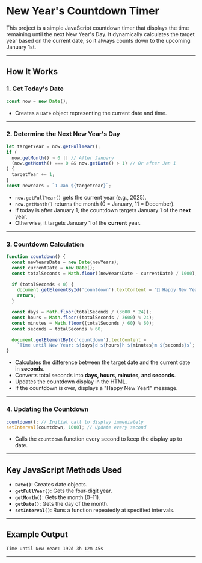 # New Year's Countdown Timer

This project is a simple JavaScript countdown timer that displays the time remaining until the next New Year's Day. It dynamically calculates the target year based on the current date, so it always counts down to the upcoming January 1st.

---

## How It Works

### 1. Get Today's Date

```javascript
const now = new Date();
```
- Creates a `Date` object representing the current date and time.

---

### 2. Determine the Next New Year's Day

```javascript
let targetYear = now.getFullYear();
if (
  now.getMonth() > 0 || // After January
  (now.getMonth() === 0 && now.getDate() > 1) // Or after Jan 1
) {
  targetYear += 1;
}
const newYears = `1 Jan ${targetYear}`;
```
- `now.getFullYear()` gets the current year (e.g., 2025).
- `now.getMonth()` returns the month (0 = January, 11 = December).
- If today is after January 1, the countdown targets January 1 of the **next** year.
- Otherwise, it targets January 1 of the **current** year.

---

### 3. Countdown Calculation

```javascript
function countdown() {
  const newYearsDate = new Date(newYears);
  const currentDate = new Date();
  const totalSeconds = Math.floor((newYearsDate - currentDate) / 1000);

  if (totalSeconds < 0) {
    document.getElementById('countdown').textContent = "🎉 Happy New Year! 🎉";
    return;
  }

  const days = Math.floor(totalSeconds / (3600 * 24));
  const hours = Math.floor((totalSeconds / 3600) % 24);
  const minutes = Math.floor((totalSeconds / 60) % 60);
  const seconds = totalSeconds % 60;

  document.getElementById('countdown').textContent =
    `Time until New Year: ${days}d ${hours}h ${minutes}m ${seconds}s`;
}
```
- Calculates the difference between the target date and the current date in **seconds**.
- Converts total seconds into **days, hours, minutes, and seconds**.
- Updates the countdown display in the HTML.
- If the countdown is over, displays a "Happy New Year!" message.

---

### 4. Updating the Countdown

```javascript
countdown(); // Initial call to display immediately
setInterval(countdown, 1000); // Update every second
```
- Calls the `countdown` function every second to keep the display up to date.

---

## Key JavaScript Methods Used

- **`Date()`**: Creates date objects.
- **`getFullYear()`**: Gets the four-digit year.
- **`getMonth()`**: Gets the month (0–11).
- **`getDate()`**: Gets the day of the month.
- **`setInterval()`**: Runs a function repeatedly at specified intervals.

---

## Example Output

```
Time until New Year: 192d 3h 12m 45s
```

---